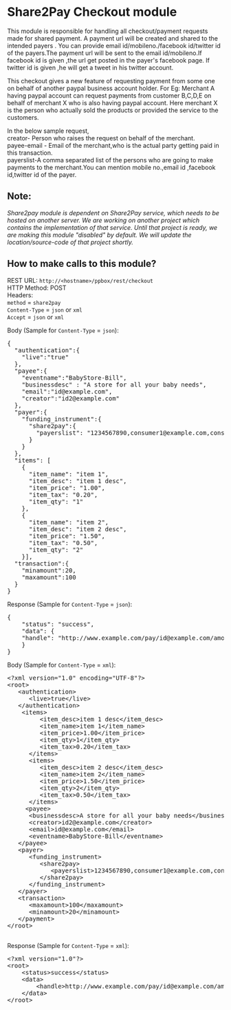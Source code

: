 Share2Pay Checkout module
======================
This module is responsible for handling all checkout/payment requests made for shared payment. A payment url will be created and shared to the intended payers .
You can provide email id/mobileno./facebook id/twitter id of the payers.The payment url will be sent to the email id/mobileno.If facebook id is given ,the url get posted in the payer's facebook page.
If twitter id is given ,he will get a tweet in his twitter account.

This checkout gives a new feature of requesting payment from some one on behalf of another paypal business account holder.
For Eg: Merchant A having paypal account can request payments from customer B,C,D,E on behalf of merchant X who is also having paypal account.
Here merchant X is the person who actually sold the products or provided the service to the customers.

In the below sample request,<br>
creator- Person who raises the request on behalf of the merchant.<br>
payee-email - Email of the merchant,who is the actual party getting paid in this transaction.<br>
payerslist-A comma separated list of the persons who are going to make payments to the merchant.You can mention mobile no.,email id ,facebook id,twitter id of the payer.<br>

Note:
-----
<em>
Share2pay module is dependent on Share2Pay service, which needs to be hosted on another server. We are working on another project which contains the implementation of that service.
Until that project is ready, we are making this module "disabled" by default. We will update the location/source-code of that project shortly.
</em>


How to make calls to this module?
------------------------------------
REST URL: `http://<hostname>/ppbox/rest/checkout` <br>
HTTP Method: POST <br>
Headers: <br>
`method` = `share2pay` <br>
`Content-Type` = `json` or `xml` <br>
`Accept` = `json` or `xml` <br>

Body (Sample for `Content-Type` = `json`): <br>
<pre>
{
  "authentication":{
    "live":"true" 
  },
  "payee":{
    "eventname":"BabyStore-Bill",
    "businessdesc" : "A store for all your baby needs",
    "email":"id@example.com",
    "creator":"id2@example.com"
  },
  "payer":{
    "funding_instrument":{
      "share2pay":{
        "payerslist": "1234567890,consumer1@example.com,consumer2@facebook.com,consumer2@twitter.com"
      }
    }
  },
  "items": [
    {
      "item_name": "item 1",
      "item_desc": "item 1 desc",
      "item_price": "1.00",
      "item_tax": "0.20",
      "item_qty": "1" 
    },
    {
      "item_name": "item 2",
      "item_desc": "item 2 desc",
      "item_price": "1.50",
      "item_tax": "0.50",
      "item_qty": "2" 
    }],
  "transaction":{
    "minamount":20,
    "maxamount":100
  }
}
</pre>

Response (Sample for `Content-Type` = `json`):

<pre>
{
    "status": "success",
    "data": {
    "handle": "http://www.example.com/pay/id@example.com/amount=5/message=BabyStore-Bill/1231"
    }
}
</pre>

Body (Sample for `Content-Type` = `xml`): <br>
<pre>
&lt;?xml version=&quot;1.0&quot; encoding=&quot;UTF-8&quot;?&gt;
&lt;root&gt;
   &lt;authentication&gt;
      &lt;live&gt;true&lt;/live&gt;
   &lt;/authentication&gt;
    &lt;items&gt;
         &lt;item_desc&gt;item 1 desc&lt;/item_desc&gt;
         &lt;item_name&gt;item 1&lt;/item_name&gt;
         &lt;item_price&gt;1.00&lt;/item_price&gt;
         &lt;item_qty&gt;1&lt;/item_qty&gt;
         &lt;item_tax&gt;0.20&lt;/item_tax&gt;
      &lt;/items&gt;
      &lt;items&gt;
         &lt;item_desc&gt;item 2 desc&lt;/item_desc&gt;
         &lt;item_name&gt;item 2&lt;/item_name&gt;
         &lt;item_price&gt;1.50&lt;/item_price&gt;
         &lt;item_qty&gt;2&lt;/item_qty&gt;
         &lt;item_tax&gt;0.50&lt;/item_tax&gt;
      &lt;/items&gt;
     &lt;payee&gt;
      &lt;businessdesc&gt;A store for all your baby needs&lt;/businessdesc&gt;
      &lt;creator&gt;id2@example.com&lt;/creator&gt;
      &lt;email&gt;id@example.com&lt;/email&gt;
      &lt;eventname&gt;BabyStore-Bill&lt;/eventname&gt;
   &lt;/payee&gt;
   &lt;payer&gt;
      &lt;funding_instrument&gt;
         &lt;share2pay&gt;
            &lt;payerslist&gt;1234567890,consumer1@example.com,consumer2@facebook.com,consumer2@twitter.com&lt;/payerslist&gt;
         &lt;/share2pay&gt;
      &lt;/funding_instrument&gt;
   &lt;/payer&gt;
   &lt;transaction&gt;
      &lt;maxamount&gt;100&lt;/maxamount&gt;
      &lt;minamount&gt;20&lt;/minamount&gt;
   &lt;/payment&gt;
&lt;/root&gt;

</pre>

Response (Sample for `Content-Type` = `xml`):

<pre>
&lt;?xml version=&quot;1.0&quot;?&gt;
&lt;root&gt;
    &lt;status&gt;success&lt;/status&gt;
    &lt;data&gt;
        &lt;handle&gt;http://www.example.com/pay/id@example.com/amount=5/message=BabyStore-Bill/1231&gt;
    &lt;/data&gt;
&lt;/root&gt;
</pre>


